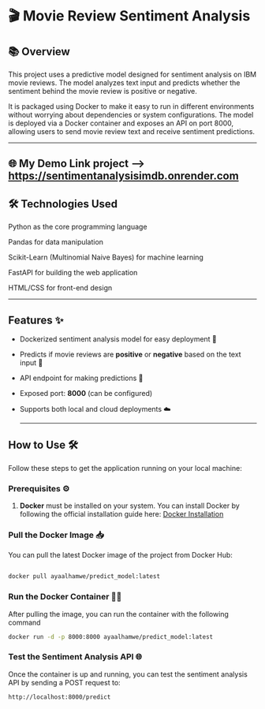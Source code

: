 # 🎬 Movie Review Sentiment Analysis

## 📚 Overview
This project uses a predictive model designed for sentiment analysis on IBM movie reviews.
The model analyzes text input and predicts whether the sentiment behind the movie review is positive or negative.

It is packaged using Docker to make it easy to run in different environments without worrying about dependencies or system configurations.
The model is deployed via a Docker container and exposes an API on port 8000, allowing users to send movie review text and receive sentiment predictions.

---

## 🌐 My Demo Link project --> https://sentimentanalysisimdb.onrender.com


## 🛠️ Technologies Used

Python as the core programming language

Pandas for data manipulation

Scikit-Learn (Multinomial Naive Bayes) for machine learning

FastAPI for building the web application

HTML/CSS for front-end design

---
## Features ✨
- Dockerized sentiment analysis model for easy deployment 🚢
- Predicts if movie reviews are **positive** or **negative** based on the text input 🎥
- API endpoint for making predictions 📡
- Exposed port: **8000** (can be configured)
- Supports both local and cloud deployments ☁️

  ---


## How to Use 🛠️

Follow these steps to get the application running on your local machine:

### Prerequisites ⚙️

1. **Docker** must be installed on your system. You can install Docker by following the official installation guide here: [Docker Installation](https://docs.docker.com/get-docker/)

### Pull the Docker Image 📥

You can pull the latest Docker image of the project from Docker Hub:

```bash

docker pull ayaalhamwe/predict_model:latest
```
### Run the Docker Container 🏃‍♂️

After pulling the image, you can run the container with the following command

```bash
docker run -d -p 8000:8000 ayaalhamwe/predict_model:latest
```
### Test the Sentiment Analysis API 🌐
Once the container is up and running, you can test the sentiment analysis API by sending a POST request to:

```bash
http://localhost:8000/predict
